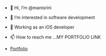 - 👋 Hi, I’m @manisrini
- 👀 I’m interested in software development
- 🌱 Working as an iOS developer

- 📫 How to reach me ...MY PORTFOLIO LINK
- [Portfolio](https://bento.me/manikandansrini)

<!---
manisrini/manisrini is a ✨ special ✨ repository because its `README.md` (this file) appears on your GitHub profile.
You can click the Preview link to take a look at your changes.
--->
